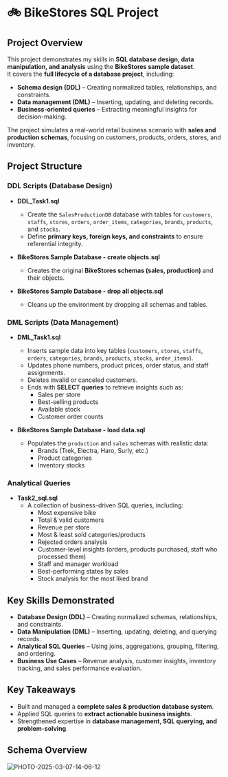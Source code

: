 # 🚲 BikeStores SQL Project  

## Project Overview  
This project demonstrates my skills in **SQL database design, data manipulation, and analysis** using the **BikeStores sample dataset**.  
It covers the **full lifecycle of a database project**, including:  
- **Schema design (DDL)** – Creating normalized tables, relationships, and constraints.  
- **Data management (DML)** – Inserting, updating, and deleting records.  
- **Business-oriented queries** – Extracting meaningful insights for decision-making.  

The project simulates a real-world retail business scenario with **sales and production schemas**, focusing on customers, products, orders, stores, and inventory.  


## Project Structure  

### DDL Scripts (Database Design)  
- **DDL_Task1.sql**   
  - Create the `SalesProductionDB` database with tables for `customers`, `staffs`, `stores`, `orders`, `order_items`, `categories`, `brands`, `products`, and `stocks`.  
  - Define **primary keys, foreign keys, and constraints** to ensure referential integrity.  

- **BikeStores Sample Database - create objects.sql**  
  - Creates the original **BikeStores schemas (sales, production)** and their objects.  

- **BikeStores Sample Database - drop all objects.sql**  
  - Cleans up the environment by dropping all schemas and tables.  


### DML Scripts (Data Management)  
- **DML_Task1.sql**  
  - Inserts sample data into key tables (`customers`, `stores`, `staffs`, `orders`, `categories`, `brands`, `products`, `stocks`, `order_items`).  
  - Updates phone numbers, product prices, order status, and staff assignments.  
  - Deletes invalid or canceled customers.  
  - Ends with **SELECT queries** to retrieve insights such as:  
    - Sales per store  
    - Best-selling products  
    - Available stock  
    - Customer order counts  

- **BikeStores Sample Database - load data.sql**  
  - Populates the `production` and `sales` schemas with realistic data:  
    - Brands (Trek, Electra, Haro, Surly, etc.)  
    - Product categories  
    - Inventory stocks  


### Analytical Queries  
- **Task2_sql.sql**  
  - A collection of business-driven SQL queries, including:  
    - Most expensive bike  
    - Total & valid customers  
    - Revenue per store  
    - Most & least sold categories/products  
    - Rejected orders analysis  
    - Customer-level insights (orders, products purchased, staff who processed them)  
    - Staff and manager workload  
    - Best-performing states by sales  
    - Stock analysis for the most liked brand  


## Key Skills Demonstrated  
- **Database Design (DDL)** – Creating normalized schemas, relationships, and constraints.  
- **Data Manipulation (DML)** – Inserting, updating, deleting, and querying records.  
- **Analytical SQL Queries** – Using joins, aggregations, grouping, filtering, and ordering.  
- **Business Use Cases** – Revenue analysis, customer insights, inventory tracking, and sales performance evaluation.  


## Key Takeaways  
- Built and managed a **complete sales & production database system**.  
- Applied SQL queries to **extract actionable business insights**.  
- Strengthened expertise in **database management, SQL querying, and problem-solving**.  

## Schema Overview
![PHOTO-2025-03-07-14-06-12](https://github.com/user-attachments/assets/9ad022cd-6f08-4db2-ba63-80a85d213e00)
